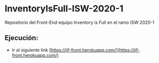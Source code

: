 # InventoryIsFull-ISW-2020-1
Repositorio del Front-End equipo Inventory is Full en el ramo ISW 2020-1

## Ejecución:
* Ir al siguiente link [https://iif-front.herokuapp.com/](https://iif-front.herokuapp.com/) 
